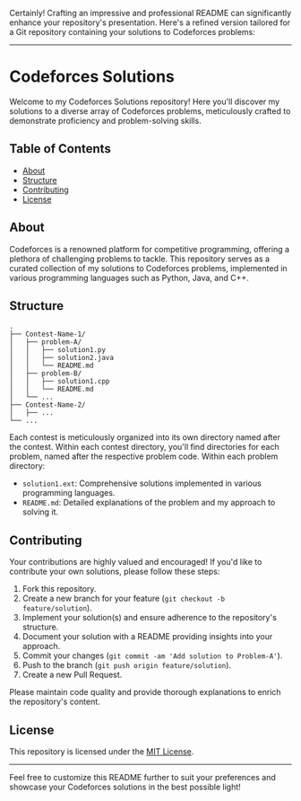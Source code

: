 Certainly! Crafting an impressive and professional README can significantly enhance your repository's presentation. Here's a refined version tailored for a Git repository containing your solutions to Codeforces problems:

---

# Codeforces Solutions

Welcome to my Codeforces Solutions repository! Here you'll discover my solutions to a diverse array of Codeforces problems, meticulously crafted to demonstrate proficiency and problem-solving skills.

## Table of Contents

- [About](#about)
- [Structure](#structure)
- [Contributing](#contributing)
- [License](#license)

## About

Codeforces is a renowned platform for competitive programming, offering a plethora of challenging problems to tackle. This repository serves as a curated collection of my solutions to Codeforces problems, implemented in various programming languages such as Python, Java, and C++.

## Structure

```
.
├── Contest-Name-1/
│   ├── problem-A/
│   │   ├── solution1.py
│   │   ├── solution2.java
│   │   └── README.md
│   ├── problem-B/
│   │   ├── solution1.cpp
│   │   └── README.md
│   └── ...
├── Contest-Name-2/
│   ├── ...
└── ...
```

Each contest is meticulously organized into its own directory named after the contest. Within each contest directory, you'll find directories for each problem, named after the respective problem code. Within each problem directory:

- `solution1.ext`: Comprehensive solutions implemented in various programming languages.
- `README.md`: Detailed explanations of the problem and my approach to solving it.

## Contributing

Your contributions are highly valued and encouraged! If you'd like to contribute your own solutions, please follow these steps:

1. Fork this repository.
2. Create a new branch for your feature (`git checkout -b feature/solution`).
3. Implement your solution(s) and ensure adherence to the repository's structure.
4. Document your solution with a README providing insights into your approach.
5. Commit your changes (`git commit -am 'Add solution to Problem-A'`).
6. Push to the branch (`git push origin feature/solution`).
7. Create a new Pull Request.

Please maintain code quality and provide thorough explanations to enrich the repository's content.

## License

This repository is licensed under the [MIT License](LICENSE).

---

Feel free to customize this README further to suit your preferences and showcase your Codeforces solutions in the best possible light!
